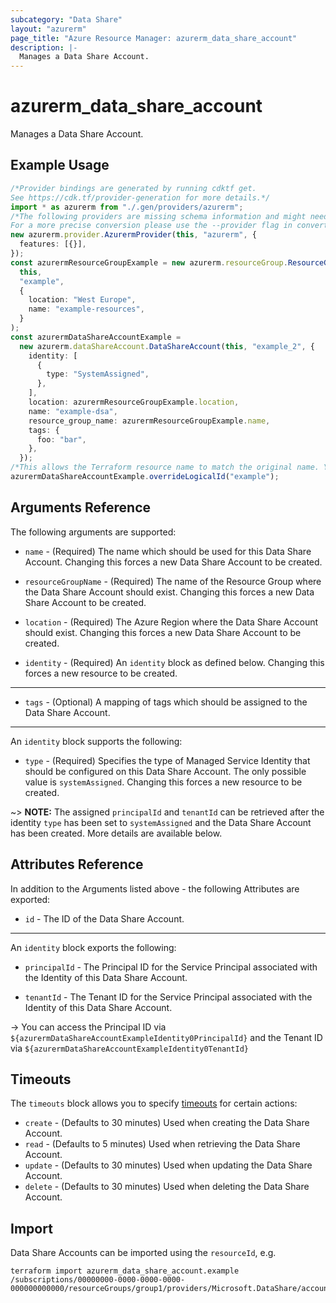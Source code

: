 ```yaml
---
subcategory: "Data Share"
layout: "azurerm"
page_title: "Azure Resource Manager: azurerm_data_share_account"
description: |-
  Manages a Data Share Account.
---
```


# azurerm\_data\_share\_account

Manages a Data Share Account.

## Example Usage

```typescript
/*Provider bindings are generated by running cdktf get.
See https://cdk.tf/provider-generation for more details.*/
import * as azurerm from "./.gen/providers/azurerm";
/*The following providers are missing schema information and might need manual adjustments to synthesize correctly: azurerm.
For a more precise conversion please use the --provider flag in convert.*/
new azurerm.provider.AzurermProvider(this, "azurerm", {
  features: [{}],
});
const azurermResourceGroupExample = new azurerm.resourceGroup.ResourceGroup(
  this,
  "example",
  {
    location: "West Europe",
    name: "example-resources",
  }
);
const azurermDataShareAccountExample =
  new azurerm.dataShareAccount.DataShareAccount(this, "example_2", {
    identity: [
      {
        type: "SystemAssigned",
      },
    ],
    location: azurermResourceGroupExample.location,
    name: "example-dsa",
    resource_group_name: azurermResourceGroupExample.name,
    tags: {
      foo: "bar",
    },
  });
/*This allows the Terraform resource name to match the original name. You can remove the call if you don't need them to match.*/
azurermDataShareAccountExample.overrideLogicalId("example");

```

## Arguments Reference

The following arguments are supported:

*   `name` - (Required) The name which should be used for this Data Share Account. Changing this forces a new Data Share Account to be created.

*   `resourceGroupName` - (Required) The name of the Resource Group where the Data Share Account should exist. Changing this forces a new Data Share Account to be created.

*   `location` - (Required) The Azure Region where the Data Share Account should exist. Changing this forces a new Data Share Account to be created.

*   `identity` - (Required) An `identity` block as defined below. Changing this forces a new resource to be created.

***

* `tags` - (Optional) A mapping of tags which should be assigned to the Data Share Account.

***

An `identity` block supports the following:

* `type` - (Required) Specifies the type of Managed Service Identity that should be configured on this Data Share Account. The only possible value is `systemAssigned`. Changing this forces a new resource to be created.

\~> **NOTE:** The assigned `principalId` and `tenantId` can be retrieved after the identity `type` has been set to `systemAssigned` and the Data Share Account has been created. More details are available below.

## Attributes Reference

In addition to the Arguments listed above - the following Attributes are exported:

* `id` - The ID of the Data Share Account.

***

An `identity` block exports the following:

*   `principalId` - The Principal ID for the Service Principal associated with the Identity of this Data Share Account.

*   `tenantId` - The Tenant ID for the Service Principal associated with the Identity of this Data Share Account.

\-> You can access the Principal ID via `${azurermDataShareAccountExampleIdentity0PrincipalId}` and the Tenant ID via `${azurermDataShareAccountExampleIdentity0TenantId}`

## Timeouts

The `timeouts` block allows you to specify [timeouts](https://www.terraform.io/language/resources/syntax#operation-timeouts) for certain actions:

* `create` - (Defaults to 30 minutes) Used when creating the Data Share Account.
* `read` - (Defaults to 5 minutes) Used when retrieving the Data Share Account.
* `update` - (Defaults to 30 minutes) Used when updating the Data Share Account.
* `delete` - (Defaults to 30 minutes) Used when deleting the Data Share Account.

## Import

Data Share Accounts can be imported using the `resourceId`, e.g.

```shell
terraform import azurerm_data_share_account.example /subscriptions/00000000-0000-0000-0000-000000000000/resourceGroups/group1/providers/Microsoft.DataShare/accounts/account1
```
